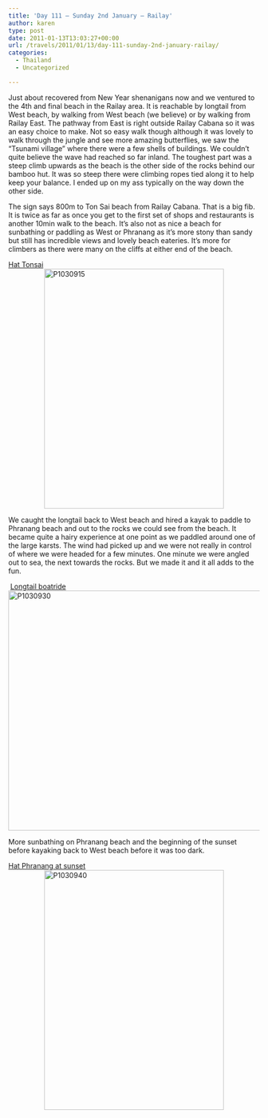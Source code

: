 ```yaml
---
title: 'Day 111 – Sunday 2nd January – Railay'
author: karen
type: post
date: 2011-01-13T13:03:27+00:00
url: /travels/2011/01/13/day-111-sunday-2nd-january-railay/
categories:
  - Thailand
  - Uncategorized

---
```

Just about recovered from New Year shenanigans now and we ventured to the 4th and final beach in the Railay area. It is reachable by longtail from West beach, by walking from West beach (we believe) or by walking from Railay East. The pathway from East is right outside Railay Cabana so it was an easy choice to make. Not so easy walk though although it was lovely to walk through the jungle and see more amazing butterflies, we saw the “Tsunami village” where there were a few shells of buildings. We couldn’t quite believe the wave had reached so far inland. The toughest part was a steep climb upwards as the beach is the other side of the rocks behind our bamboo hut. It was so steep there were climbing ropes tied along it to help keep your balance. I ended up on my ass typically on the way down the other side.

The sign says 800m to Ton Sai beach from Railay Cabana. That is a big fib. It is twice as far as once you get to the first set of shops and restaurants is another 10min walk to the beach. It’s also not as nice a beach for sunbathing or paddling as West or Phranang as it’s more stony than sandy but still has incredible views and lovely beach eateries. It’s more for climbers as there were many on the cliffs at either end of the beach.

[Hat Tonsai<img title="P1030915" style="border-top-width: 0px; display: block; border-left-width: 0px; float: none; border-bottom-width: 0px; margin-left: auto; margin-right: auto; border-right-width: 0px" height="480" alt="P1030915" src="http://www.mattburns.co.uk/travels/wp-content/uploads/2011/01/P1030915_thumb.jpg" width="360" border="0" />][1] 

We caught the longtail back to West beach and hired a kayak to paddle to Phranang beach and out to the rocks we could see from the beach. It became quite a hairy experience at one point as we paddled around one of the large karsts. The wind had picked up and we were not really in control of where we were headed for a few minutes. One minute we were angled out to sea, the next towards the rocks. But we made it and it all adds to the fun.

&nbsp;[Longtail boatride<img title="P1030930" style="border-top-width: 0px; display: block; border-left-width: 0px; float: none; border-bottom-width: 0px; margin-left: auto; margin-right: auto; border-right-width: 0px" height="480" alt="P1030930" src="http://www.mattburns.co.uk/travels/wp-content/uploads/2011/01/P1030930_thumb.jpg" width="640" border="0" />][2] 

More sunbathing on Phranang beach and the beginning of the sunset before kayaking back to West beach before it was too dark. 

[Hat Phranang at sunset<img title="P1030940" style="border-top-width: 0px; display: block; border-left-width: 0px; float: none; border-bottom-width: 0px; margin-left: auto; margin-right: auto; border-right-width: 0px" height="480" alt="P1030940" src="http://www.mattburns.co.uk/travels/wp-content/uploads/2011/01/P1030940_thumb.jpg" width="360" border="0" />][3]

 [1]: http://www.mattburns.co.uk/travels/wp-content/uploads/2011/01/P1030915.jpg
 [2]: http://www.mattburns.co.uk/travels/wp-content/uploads/2011/01/P1030930.jpg
 [3]: http://www.mattburns.co.uk/travels/wp-content/uploads/2011/01/P1030940.jpg